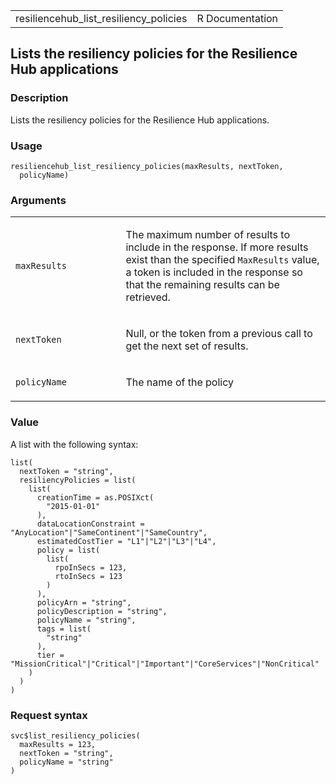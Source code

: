 <table style="width: 100%;">
<tbody>
<tr class="odd">
<td>resiliencehub_list_resiliency_policies</td>
<td style="text-align: right;">R Documentation</td>
</tr>
</tbody>
</table>

## Lists the resiliency policies for the Resilience Hub applications

### Description

Lists the resiliency policies for the Resilience Hub applications.

### Usage

    resiliencehub_list_resiliency_policies(maxResults, nextToken,
      policyName)

### Arguments

<table>
<colgroup>
<col style="width: 35%" />
<col style="width: 65%" />
</colgroup>
<tbody>
<tr class="odd">
<td><code
id="resiliencehub_list_resiliency_policies_:_maxResults">maxResults</code></td>
<td><p>The maximum number of results to include in the response. If more
results exist than the specified <code>MaxResults</code> value, a token
is included in the response so that the remaining results can be
retrieved.</p></td>
</tr>
<tr class="even">
<td><code
id="resiliencehub_list_resiliency_policies_:_nextToken">nextToken</code></td>
<td><p>Null, or the token from a previous call to get the next set of
results.</p></td>
</tr>
<tr class="odd">
<td><code
id="resiliencehub_list_resiliency_policies_:_policyName">policyName</code></td>
<td><p>The name of the policy</p></td>
</tr>
</tbody>
</table>

### Value

A list with the following syntax:

    list(
      nextToken = "string",
      resiliencyPolicies = list(
        list(
          creationTime = as.POSIXct(
            "2015-01-01"
          ),
          dataLocationConstraint = "AnyLocation"|"SameContinent"|"SameCountry",
          estimatedCostTier = "L1"|"L2"|"L3"|"L4",
          policy = list(
            list(
              rpoInSecs = 123,
              rtoInSecs = 123
            )
          ),
          policyArn = "string",
          policyDescription = "string",
          policyName = "string",
          tags = list(
            "string"
          ),
          tier = "MissionCritical"|"Critical"|"Important"|"CoreServices"|"NonCritical"
        )
      )
    )

### Request syntax

    svc$list_resiliency_policies(
      maxResults = 123,
      nextToken = "string",
      policyName = "string"
    )
